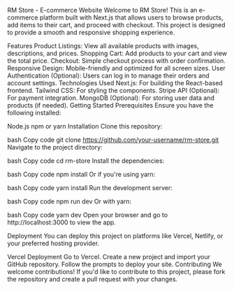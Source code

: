 RM Store - E-commerce Website
Welcome to RM Store! This is an e-commerce platform built with Next.js that allows users to browse products, add items to their cart, and proceed with checkout. This project is designed to provide a smooth and responsive shopping experience.

Features
Product Listings: View all available products with images, descriptions, and prices.
Shopping Cart: Add products to your cart and view the total price.
Checkout: Simple checkout process with order confirmation.
Responsive Design: Mobile-friendly and optimized for all screen sizes.
User Authentication (Optional): Users can log in to manage their orders and account settings.
Technologies Used
Next.js: For building the React-based frontend.
Tailwind CSS: For styling the components.
Stripe API (Optional): For payment integration.
MongoDB (Optional): For storing user data and products (if needed).
Getting Started
Prerequisites
Ensure you have the following installed:

Node.js
npm or yarn
Installation
Clone this repository:

bash
Copy code
git clone https://github.com/your-username/rm-store.git
Navigate to the project directory:

bash
Copy code
cd rm-store
Install the dependencies:

bash
Copy code
npm install
Or if you're using yarn:

bash
Copy code
yarn install
Run the development server:

bash
Copy code
npm run dev
Or with yarn:

bash
Copy code
yarn dev
Open your browser and go to http://localhost:3000 to view the app.

Deployment
You can deploy this project on platforms like Vercel, Netlify, or your preferred hosting provider.

Vercel Deployment
Go to Vercel.
Create a new project and import your GitHub repository.
Follow the prompts to deploy your site.
Contributing
We welcome contributions! If you'd like to contribute to this project, please fork the repository and create a pull request with your changes.